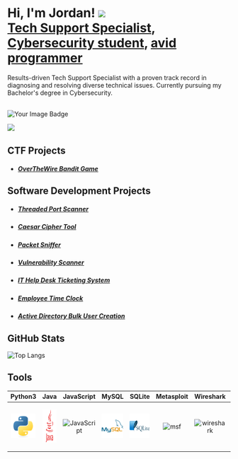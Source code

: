 <h1>Hi, I'm Jordan! <img src="https://media.giphy.com/media/hvRJCLFzcasrR4ia7z/giphy.gif" width="30px"/><br/><a href="https://www.linkedin.com/in/awl4114awl/">Tech Support Specialist</a>, <a href="https://tryhackme.com/p/awl4114awl">Cybersecurity student</a>, <a href="https://replit.com/@awl4114awl">avid programmer</a></h1>
Results-driven Tech Support Specialist with a proven track record in diagnosing and resolving diverse technical issues. Currently pursuing my Bachelor's degree in Cybersecurity.
<br />
<br />
<p align="left"> <img src="https://tryhackme-badges.s3.amazonaws.com/awl4114awl.png" alt="Your Image Badge" /> </p>
<p align="left">
  <a href="https://discord.com/users/642624429225934858" target="_blank">
    <img src="https://discord.c99.nl/widget/theme-1/642624429225934858.png"/>
  </a>
</p>

<h2>CTF Projects</h2> 

  - ##### [OverTheWire Bandit Game](https://github.com/awl4114awl/bandit-wargame-solutions)

<h2>Software Development Projects</h2> 

  - ##### [Threaded Port Scanner](https://github.com/awl4114awl/Threaded-Port-Scanner)
  - ##### [Caesar Cipher Tool](https://github.com/awl4114awl/Caesar-Cipher-Tool)
  - ##### [Packet Sniffer](https://github.com/awl4114awl/Packet-Sniffer)
  - ##### [Vulnerability Scanner](https://github.com/awl4114awl/Vulnerability-Scanner)
  - ##### [IT Help Desk Ticketing System](https://github.com/awl4114awl/IT-Help-Desk-Ticketing-System)
  - ##### [Employee Time Clock](https://github.com/awl4114awl/Employee-Time-Clock)
  - ##### [Active Directory Bulk User Creation](https://github.com/awl4114awl/AD_PS)

<h2>GitHub Stats</h2>

![Top Langs](https://github-readme-stats.vercel.app/api/top-langs/?username=awl4114awl&layout=compact)
 
<h2>Tools</h2>

| Python3 | Java | JavaScript | MySQL | SQLite | Metasploit | Wireshark | Burpsuite | Netcat | Nmap |
|---------|------|------------|-------|--------|------------|-----------|-----------|--------|------|
| <p align="center"><img src="https://github.com/devicons/devicon/blob/master/icons/python/python-original.svg" title="Python" alt="Python" width="55" height="55"/> | <p align="center"><img src="https://github.com/devicons/devicon/blob/master/icons/java/java-plain-wordmark.svg" alt="Java" width="75" height="75"/> | <p align="center"><img src="https://github.com/canaleal/devicon/blob/new-icon-kali-linux/icons/javascript/javascript-original.svg" title="JavaScript" alt="JavaScript" width="55" height="55"/> | <img src="https://github.com/devicons/devicon/blob/master/icons/mysql/mysql-original-wordmark.svg" title="MySQL" alt="MySQL" width="55" height="55"/> | <img src="https://github.com/devicons/devicon/blob/master/icons/sqlite/sqlite-original-wordmark.svg" title="SQLite" alt="SQLite" width="55" height="55"/> | <p align="center"><img src="https://asset.brandfetch.io/idFlREP4Jj/idsR5UInMm.png?updated=1712244345166" alt="msf" width="55" height="55" /> | <p align="center"><img src="https://www.kali.org/tools/wireshark/images/wireshark-logo.svg" alt="wireshark" width="55" height="55" /> | <p align="center"><img src="https://www.kali.org/tools/burpsuite/images/burpsuite-logo.svg" alt="burp" width="55" height="55" /> | <p align="center"><img src="https://www.kali.org/tools/netcat/images/netcat-logo.svg" alt="netcat" width="55" height="55" /> | <p align="center"><img src="https://nmap.org/images/sitelogo-nmap.svg" alt="nmap" width="55" height="55" /> |


